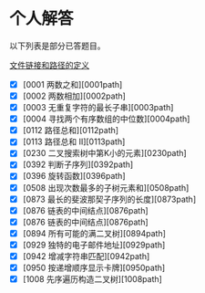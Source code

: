 # 个人解答

以下列表是部分已答题目。

[文件链接和路径的定义](../link_path.md ':include')


- [x] [0001 两数之和][0001path]
- [x] [0002 两数相加][0002path]
- [x] [0003 无重复字符的最长子串][0003path]
- [x] [0004 寻找两个有序数组的中位数][0004path]
- [x] [0112 路径总和][0112path]
- [x] [0113 路径总和 II][0113path]
- [x] [0230 二叉搜索树中第K小的元素][0230path]
- [x] [0392 判断子序列][0392path]
- [x] [0396 旋转函数][0396path]
- [x] [0508 出现次数最多的子树元素和][0508path]
- [x] [0873 最长的斐波那契子序列的长度][0873path]
- [x] [0876 链表的中间结点][0876path]
- [x] [0876 链表的中间结点][0876path]  
- [x] [0894 所有可能的满二叉树][0894path]
- [x] [0929 独特的电子邮件地址][0929path]
- [x] [0942 增减字符串匹配][0942path]
- [x] [0950 按递增顺序显示卡牌][0950path]
- [x] [1008 先序遍历构造二叉树][1008path]